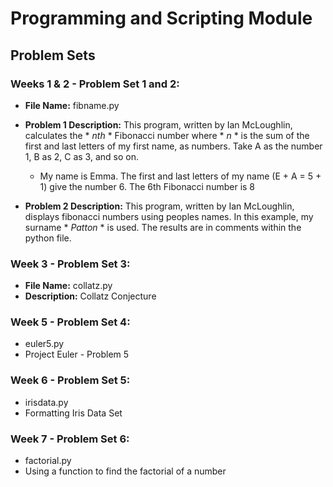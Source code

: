 # Programming and Scripting Module
## Problem Sets 

### Weeks 1 & 2 - Problem Set 1 and 2: 
- **File Name:** fibname.py
- **Problem 1 Description:** This program, written by Ian McLoughlin, calculates the * *nth* * Fibonacci number where * *n* * is the sum of the first and last letters of my first name, as numbers. Take A as the number 1, B as 2, C as 3, and so on.
    - My name is Emma. The first and last letters of my name (E + A = 5 + 1) give the number 6. The 6th Fibonacci number is 8
    
- **Problem 2 Description:** This program, written by Ian McLoughlin, displays fibonacci numbers using peoples names. In this example, my surname * *Patton* * is used. The results are in comments within the python file. 



### Week 3 - Problem Set 3: 
- **File Name:** collatz.py
- **Description:** Collatz Conjecture 

### Week 5 - Problem Set 4:
- euler5.py 
- Project Euler - Problem 5

### Week 6 - Problem Set 5:
- irisdata.py
- Formatting Iris Data Set

### Week 7 - Problem Set 6:
- factorial.py
- Using a function to find the factorial of a number 

